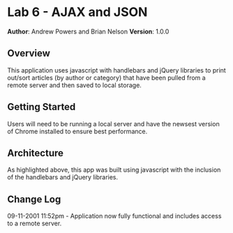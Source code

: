 # Lab 6 - AJAX and JSON

**Author**: Andrew Powers and Brian Nelson
**Version**: 1.0.0

## Overview
This application uses javascript with handlebars and jQuery libraries to print out/sort articles (by author or category) that have been pulled from a remote server and then saved to local storage. 

## Getting Started
Users will need to be running a local server and have the newsest version of Chrome installed to ensure best performance.


## Architecture
As highlighted above, this app was built using javascript with the inclusion of the handlebars and jQuery libraries.

## Change Log
09-11-2001 11:52pm - Application now fully functional and includes access to a remote server.
